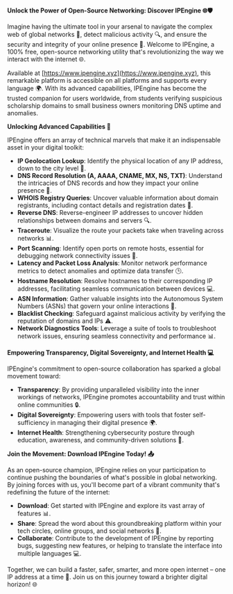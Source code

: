 **Unlock the Power of Open-Source Networking: Discover IPEngine 🌐🛡️**

Imagine having the ultimate tool in your arsenal to navigate the complex web of global networks 📡, detect malicious activity 🔍, and ensure the security and integrity of your online presence 🚀. Welcome to IPEngine, a 100% free, open-source networking utility that's revolutionizing the way we interact with the internet 🌐.

Available at [https://www.ipengine.xyz](https://www.ipengine.xyz), this remarkable platform is accessible on all platforms and supports every language 🌍. With its advanced capabilities, IPEngine has become the trusted companion for users worldwide, from students verifying suspicious scholarship domains to small business owners monitoring DNS uptime and anomalies.

**Unlocking Advanced Capabilities 🔑**

IPEngine offers an array of technical marvels that make it an indispensable asset in your digital toolkit:

*   **IP Geolocation Lookup**: Identify the physical location of any IP address, down to the city level 📍.
*   **DNS Record Resolution (A, AAAA, CNAME, MX, NS, TXT)**: Understand the intricacies of DNS records and how they impact your online presence 📡.
*   **WHOIS Registry Queries**: Uncover valuable information about domain registrants, including contact details and registration dates 📨.
*   **Reverse DNS**: Reverse-engineer IP addresses to uncover hidden relationships between domains and servers 🔍.
*   **Traceroute**: Visualize the route your packets take when traveling across networks 📊.
*   **Port Scanning**: Identify open ports on remote hosts, essential for debugging network connectivity issues 🚧.
*   **Latency and Packet Loss Analysis**: Monitor network performance metrics to detect anomalies and optimize data transfer 🕒.
*   **Hostname Resolution**: Resolve hostnames to their corresponding IP addresses, facilitating seamless communication between devices 💻.
*   **ASN Information**: Gather valuable insights into the Autonomous System Numbers (ASNs) that govern your online interactions 🔑.
*   **Blacklist Checking**: Safeguard against malicious activity by verifying the reputation of domains and IPs ⚠️.
*   **Network Diagnostics Tools**: Leverage a suite of tools to troubleshoot network issues, ensuring seamless connectivity and performance 📊.

**Empowering Transparency, Digital Sovereignty, and Internet Health 💻**

IPEngine's commitment to open-source collaboration has sparked a global movement toward:

*   **Transparency**: By providing unparalleled visibility into the inner workings of networks, IPEngine promotes accountability and trust within online communities 🔒.
*   **Digital Sovereignty**: Empowering users with tools that foster self-sufficiency in managing their digital presence 🌍.
*   **Internet Health**: Strengthening cybersecurity posture through education, awareness, and community-driven solutions 🚀.

**Join the Movement: Download IPEngine Today! 📤**

As an open-source champion, IPEngine relies on your participation to continue pushing the boundaries of what's possible in global networking. By joining forces with us, you'll become part of a vibrant community that's redefining the future of the internet:

*   **Download**: Get started with IPEngine and explore its vast array of features 📊.
*   **Share**: Spread the word about this groundbreaking platform within your tech circles, online groups, and social networks 🤝.
*   **Collaborate**: Contribute to the development of IPEngine by reporting bugs, suggesting new features, or helping to translate the interface into multiple languages 💻.

Together, we can build a faster, safer, smarter, and more open internet – one IP address at a time 🔑. Join us on this journey toward a brighter digital horizon! 🌐